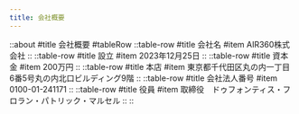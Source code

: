 ```yaml
---
title: 会社概要
---
```


::about
#title
会社概要
#tableRow
::table-row
#title
会社名
#item
AIR360株式会社
::
::table-row
#title
設立
#item
2023年12月25日
::
::table-row
#title
資本金
#item
200万円
::
::table-row
#title
本店
#item
東京都千代田区丸の内一丁目6番5号丸の内北口ビルディング9階
::
::table-row
#title
会社法人番号
#item
0100-01-241171
::
::table-row
#title
役員
#item
取締役　ドゥフォンティス・フロラン・パトリック・マルセル
::
::